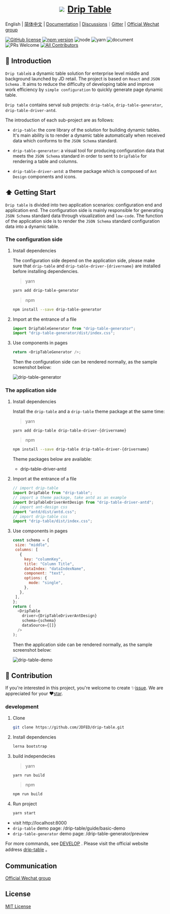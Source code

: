 <a href='http://drip-table.jd.com/'>
  <h1 style="display: flex; align-items: center; justify-content: center">
    <img src='https://storage.360buyimg.com/imgtools/7e0e546a96-d962c880-f9a2-11eb-bf08-d585041b7c80.svg'/>
    <span style="margin-left: 10px">Drip Table</span>
  </h1>
</a>

English | [简体中文](./README.zh-CN.md) | [Documentation](http://drip-table.jd.com/) | [Discussions](https://github.com/JDFED/drip-table/discussions)｜[Gitter](https://gitter.im/drip-table/community) | [Official Wechat group](./Contact.md)

<!-- ALL-CONTRIBUTORS-BADGE:START - Do not remove or modify this section -->

[contributors]: https://img.shields.io/badge/all_contributors-2-orange.svg?style=flat-square "Number of contributors on All-Contributors"

<!-- ALL-CONTRIBUTORS-BADGE:END -->

[![GitHub license](https://img.shields.io/badge/license-MIT-blue.svg)](./LICENSE)
[![npm version](https://img.shields.io/npm/v/drip-table.svg?style=flat)](https://www.npmjs.com/package/drip-table)
![node](https://img.shields.io/badge/node-%3E%3D13.14.0-blue.svg)
![yarn](https://img.shields.io/badge/yarn-%3E%3D1.0.0-blue.svg)
![document](https://img.shields.io/badge/documentation-yes-brightgreen.svg)
![PRs Welcome](https://img.shields.io/badge/PRs-welcome-brightgreen.svg)
[![All Contributors][contributors]](./CONTRIBUTORS.md)

## 📖 Introduction

`Drip table`is a dynamic table solution for enterprise level middle and background launched by JD retail. The project is based on `React` and `JSON Schema` . It aims to reduce the difficulty of developing table and improve work efficiency by `simple configuration` to quickly generate page dynamic table.

`Drip table` contains serval sub projects: `drip-table`, `drip-table-generator`, `drip-table-driver-antd`.

The introduction of each sub-project are as follows:

- `drip-table`: the core library of the solution for building dynamic tables. It's main ability is to render a dynamic table automatically when received data which conforms to the `JSON Schema` standard.

- `drip-table-generator`: a visual tool for producing configuration data that meets the `JSON Schema` standard in order to sent to `DripTable` for rendering a table and columns.

- `drip-table-driver-antd`: a theme package which is composed of `Ant Design` components and icons.

## ⬆️ Getting Start

`Drip table` is divided into two application scenarios: configuration end and application end. The configuration side is mainly responsible for generating `JSON Schema` standard data through visualization and `low-code`. The function of the application side is to render the `JSON Schema` standard configuration data into a dynamic table.

### The configuration side

1. Install dependencies

   The configuration side depend on the application side, please make sure that `drip-table` and `drip-table-driver-{drivername}` are installed before installing dependencies.

   > yarn

   ```sh
   yarn add drip-table-generator
   ```

   > npm

   ```sh
   npm install --save drip-table-generator
   ```

2. Import at the entrance of a file

   ```js
   import DripTableGenerator from "drip-table-generator";
   import "drip-table-generator/dist/index.css";
   ```

3. Use components in pages

   ```js
   return <DripTableGenerator />;
   ```

   Then the configuration side can be rendered normally, as the sample screenshot below:

   ![drip-table-generator](https://img10.360buyimg.com/imagetools/jfs/t1/209919/9/12490/4540144/61b71921Ee35a9a3c/e2f7167fef822f17.gif)

### The application side

1. Install dependencies

   Install the `drip-table` and a `drip-table` theme package at the same time:

   > yarn

   ```sh
   yarn add drip-table drip-table-driver-{drivername}
   ```

   > npm

   ```sh
   npm install --save drip-table drip-table-driver-{drivername}
   ```

   Theme packages below are available:

   - drip-table-driver-antd

2. Import at the entrance of a file

   ```js
   // import drip-table
   import DripTable from "drip-table";
   // import a theme package, take antd as an example
   import DripTableDriverAntDesign from "drip-table-driver-antd";
   // import ant-design css
   import "antd/dist/antd.css";
   // import drip-table css
   import "drip-table/dist/index.css";
   ```

3. Use components in pages

   ```js
   const schema = {
    size: "middle",
    columns: [
      {
        key: "columnKey",
        title: "Column Title",
        dataIndex: "dataIndexName",
        component: "text",
        options: {
          mode: "single",
        },
      },
    ],
   };
   return (
     <DripTable
       driver={DripTableDriverAntDesign}
       schema={schema}
       dataSource={[]}
     />
   );
   ```

   Then the application side can be rendered normally, as the sample screenshot below:

   ![drip-table-demo](https://img13.360buyimg.com/imagetools/jfs/t1/217000/18/7528/191045/61b6d9ebE1c96d83b/a63b8edce7757bd8.png)

## 🤝 Contribution

If you're interested in this project, you're welcome to create ✨[issue](https://github.com/JDFED/drip-table/issues). We are appreciated for your ❤️[star](https://github.com/JDFED/drip-table).

### development

1. Clone

   ```sh
   git clone https://github.com/JDFED/drip-table.git
   ```

2. Install dependencies

   ```sh
   lerna bootstrap
   ```

3. build independecies

   > yarn

   ```sh
   yarn run build
   ```

   > npm

   ```sh
   npm run build
   ```

4. Run project

   ```sh
   yarn start
   ```

- visit http://localhost:8000
- `drip-table` demo page: /drip-table/guide/basic-demo
- `drip-table-generator` demo page: /drip-table-generator/preview

For more commands, see [DEVELOP](./DEVELOP.md) .
Please visit the official website address [drip-table](http://drip-table.jd.com/) 。

## Communication
[Official Wechat group](./Contact.md)

## License

[MIT License](./LICENSE)
